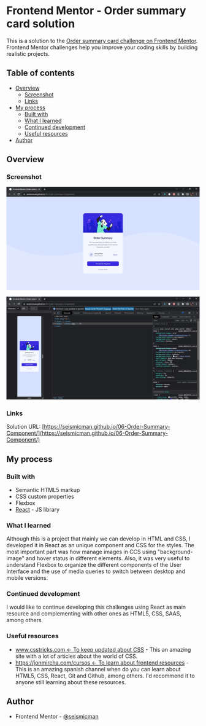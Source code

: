 # Frontend Mentor - Order summary card solution

This is a solution to the [Order summary card challenge on Frontend Mentor](https://www.frontendmentor.io/challenges/order-summary-component-QlPmajDUj). Frontend Mentor challenges help you improve your coding skills by building realistic projects.

## Table of contents

- [Overview](#overview)
  - [Screenshot](#screenshot)
  - [Links](#links)
- [My process](#my-process)
  - [Built with](#built-with)
  - [What I learned](#what-i-learned)
  - [Continued development](#continued-development)
  - [Useful resources](#useful-resources)
- [Author](#author)

## Overview

### Screenshot

![](./src/assets/images/screenshot1.jpg)

![](./src/assets/images/screenshot2.jpg)

### Links

Solution URL: [https://seismicman.github.io/06-Order-Summary-Component/](https://seismicman.github.io/06-Order-Summary-Component/)

## My process

### Built with

- Semantic HTML5 markup
- CSS custom properties
- Flexbox
- [React](https://reactjs.org/) - JS library

### What I learned

Although this is a project that mainly we can develop in HTML and CSS, I developed it in React as an unique component and CSS for the styles. The most important part was how manage images in CCS using "background-image" and hover status in different elements. Also, it was very useful to understand Flexbox to organize the different components of the User Interface and the use of media queries to switch between desktop and mobile versions.

### Continued development

I would like to continue developing this challenges using React as main resource and complementing with other ones as HTML5, CSS, SAAS, among others

### Useful resources

- [www.csstricks.com <- To keep updated about CSS](https://css-tricks.com/) - This an amazing site with a lot of articles about the world of CSS.
- [https://jonmircha.com/cursos <- To learn about frontend resources](https://jonmircha.com/cursos) - This is an amazing spanish channel when do you can learn about HTML5, CSS, React, Git and Github, among others. I'd recommend it to anyone still learning about these resources.

## Author

- Frontend Mentor - [@seismicman](https://www.frontendmentor.io/profile/seismicman)
